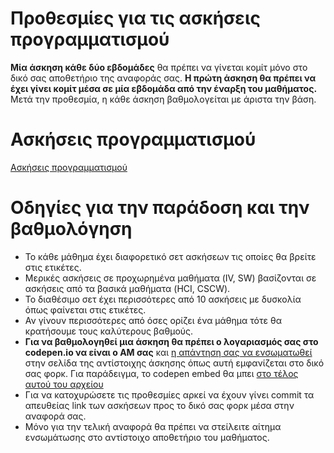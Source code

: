 # Προθεσμίες για τις ασκήσεις προγραμματισμού

**Μία άσκηση κάθε δύο εβδομάδες** θα πρέπει να γίνεται κομίτ μόνο στο δικό σας αποθετήριο της αναφοράς σας. **Η πρώτη άσκηση θα πρέπει να έχει γίνει κομίτ μέσα σε μία εβδομάδα από την έναρξη του μαθήματος.** Μετά την προθεσμία, η κάθε άσκηση βαθμολογείται με άριστα την βάση.

# Ασκήσεις προγραμματισμού

[Ασκήσεις προγραμματισμού](https://pibook.epidro.me/remix)

# Οδηγίες για την παράδοση και την βαθμολόγηση

* Το κάθε μάθημα έχει διαφορετικό σετ ασκήσεων τις οποίες θα βρείτε στις ετικέτες.
* Μερικές ασκήσεις σε προχωρημένα μαθήματα (IV, SW) βασίζονται σε ασκήσεις από τα βασικά μαθήματα (HCI, CSCW).
* Το διαθέσιμο σετ έχει περισσότερες από 10 ασκήσεις με δυσκολία όπως φαίνεται στις ετικέτες.
* Αν γίνουν περισσότερες από όσες ορίζει ένα μάθημα τότε θα κρατήσουμε τους καλύτερους βαθμούς.
* **Για να βαθμολογηθεί μια άσκηση θα πρέπει ο λογαριασμός σας στο codepen.io να είναι ο ΑΜ σας** και [η απάντηση σας να ενσωματωθεί](https://codepen.io/features/embeds) στην σελίδα της αντίστοιχης άσκησης όπως αυτή εμφανίζεται στο δικό σας φορκ. Για παράδειγμα, το codepen embed θα μπει [στο τέλος αυτού του αρχείου](https://raw.githubusercontent.com/pibook/site/master/_remix/button.md)
* Για να κατοχυρώσετε τις προθεσμίες αρκεί να έχουν γίνει commit τα απευθείας link των ασκήσεων προς το δικό σας φορκ μέσα στην αναφορά σας.
* Μόνο για την τελική αναφορά θα πρέπει να στείλειτε αίτημα ενσωμάτωσης στο αντίστοιχο αποθετήριο του μαθήματος.

